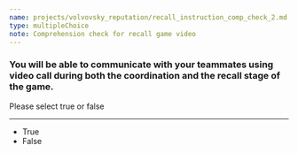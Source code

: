 ```yaml
---
name: projects/volvovsky_reputation/recall_instruction_comp_check_2.md
type: multipleChoice
note: Comprehension check for recall game video
---
```


### You will be able to communicate with your teammates using video call during both the coordination and the recall stage of the game.

Please select true or false

---

- True
- False
